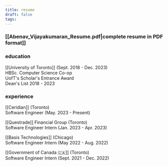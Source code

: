 ```yaml
---
title: resume
draft: false
tags:
---
```




### [[Abenav_Vijayakumaran_Resume.pdf|complete resume in PDF format]] 
### education

[[University of Toronto]]   (Sept. 2018 - Dec. 2023)  
HBSc. Computer Science Co-op  
UofT's Scholar's Entrance Award  
Dean's List 2018 - 2023

  

### experience

[[Ceridian]] (Toronto)  
Software Engineer (May. 2023 - Present)  
  
[[Questrade]] Financial Group (Toronto)  
Software Engineer Intern (Jan. 2023 - Apr. 2023)  
  
[[Basis Technologies]] (Chicago)  
Software Engineer Intern (May 2022 - Aug. 2022)  
  
[[Government of Canada 🇨🇦]] (Toronto)  
Software Engineer Intern (Sept. 2021 - Dec. 2022)

